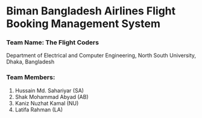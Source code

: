 # Biman Bangladesh Airlines Flight Booking Management System

### Team Name: The Flight Coders 
Department of Electrical and Computer Engineering, North South University, Dhaka, Bangladesh

### Team Members:
1. Hussain Md. Sahariyar (SA) 
2. Shak Mohammad Abyad (AB)
3. Kaniz Nuzhat Kamal (NU)
4. Latifa Rahman (LA)
